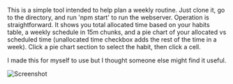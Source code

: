 This is a simple tool intended to help plan a weekly routine. Just clone it, go to the directory, and run 'npm start' to run the webserver. Operation is straightforward. It shows you total allocated time based on your habits table, a weekly schedule in 15m chunks, and a pie chart of your allocated vs scheduled time (unallocated time checkbox adds the rest of the time in a week). Click a pie chart section to select the habit, then click a cell. 

I made this for myself to use but I thought someone else might find it useful.

![Screenshot](https://github.com/QuantNymph/habit_planner-ts/assets/82485126/f74ac602-7445-4d89-81d1-2c39799e2420)
